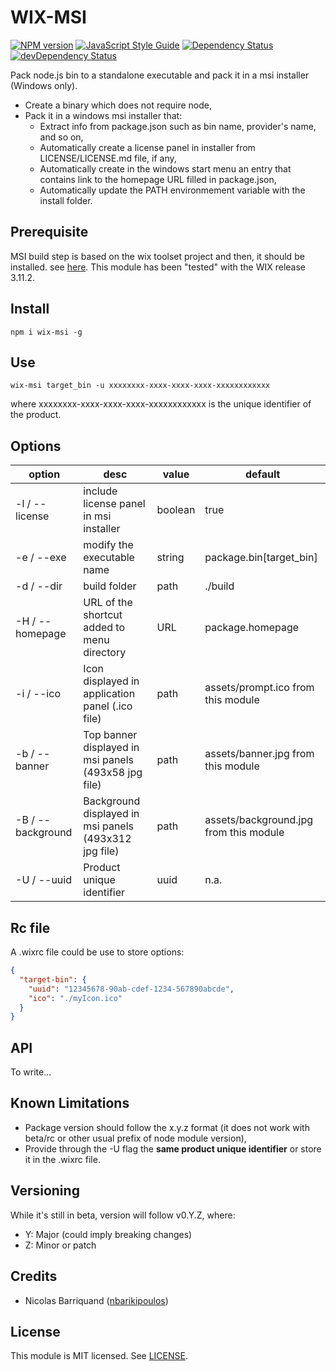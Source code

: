 #  WIX-MSI

[![NPM version][npm-image]][npm-url]
[![JavaScript Style Guide][standard-image]][standard-url]
[![Dependency Status][david-image]][david-url]
[![devDependency Status][david-dev-image]][david-dev-url]

Pack node.js bin to a standalone executable and pack it in a msi installer (Windows only).

- Create a binary which does not require node,
- Pack it in a windows msi installer that:
  - Extract info from package.json such as bin name, provider's name, and so on,
  - Automatically create a license panel in installer from LICENSE/LICENSE.md file, if any,
  - Automatically create in the windows start menu an entry that contains link to the homepage URL filled in package.json,
  - Automatically update the PATH environmement variable with the install folder.

## Prerequisite

MSI build step is based on the wix toolset project and then, it should be installed. see [here](https://wixtoolset.org).
This module has been "tested" with the WIX release 3.11.2.

## Install

```shell
npm i wix-msi -g
```

## Use

```shell
wix-msi target_bin -u xxxxxxxx-xxxx-xxxx-xxxx-xxxxxxxxxxxx
```
where xxxxxxxx-xxxx-xxxx-xxxx-xxxxxxxxxxxx  is the unique identifier of the product.

## Options

option | desc | value | default
--- | --- | --- | ---
-l / --license | include license panel in msi installer | boolean | true
-e / --exe | modify the executable name | string | package.bin[target_bin]
-d / --dir | build folder | path | ./build
-H / --homepage | URL of the shortcut added to menu directory | URL | package.homepage
-i / --ico | Icon displayed in application panel (.ico file) | path | assets/prompt.ico from this module
-b / --banner | Top banner displayed in msi panels (493x58 jpg file) | path | assets/banner.jpg from this module
-B / --background | Background displayed in msi panels (493x312 jpg file) | path | assets/background.jpg from this module
-U / --uuid | Product unique identifier | uuid  | n.a.

## Rc file

A .wixrc file could be use to store options:

```json
{
  "target-bin": {
    "uuid": "12345678-90ab-cdef-1234-567890abcde",
    "ico": "./myIcon.ico"
  }
}
```

## API

To write...

## Known Limitations

- Package version should follow the x.y.z format (it does not work with beta/rc or other usual prefix of node module version),
- Provide through the -U flag the **same product unique identifier** or store it in the .wixrc file.



## Versioning

While it's still in beta, version will follow v0.Y.Z, where:
- Y: Major (could imply breaking changes)
- Z: Minor or patch

## Credits

- Nicolas Barriquand ([nbarikipoulos](https://github.com/nbarikipoulos))

## License

This module is MIT licensed. See [LICENSE](./LICENSE.md).

[npm-url]: https://www.npmjs.com/package/wix-msi
[npm-image]: https://img.shields.io/npm/v/wix-msi.svg
[standard-url]: https://standardjs.com
[standard-image]: https://img.shields.io/badge/code_style-standard-brightgreen.svg
[david-image]: https://img.shields.io/david/nbarikipoulos/wix-msi.svg
[david-url]: https://david-dm.org/nbarikipoulos/wix-msi
[david-dev-image]: https://img.shields.io/david/dev/nbarikipoulos/wix-msi.svg
[david-dev-url]: https://david-dm.org/nbarikipoulos/wix-msi?type=dev